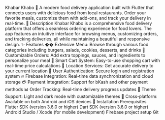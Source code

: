 Khabar Khabo 🍔
A modern food delivery application built with Flutter that connects users with delicious food from local restaurants. Order your favorite meals, customize them with add-ons, and track your delivery in real-time.
📱 Description
Khabar Khabo is a comprehensive food delivery platform that offers a seamless ordering experience for food lovers. The app features an intuitive interface for browsing menus, customizing orders, and tracking deliveries, all while maintaining a beautiful and responsive design.
✨ Features
��️ Extensive Menu: Browse through various food categories including burgers, salads, cookies, desserts, and drinks
🔧 Customizable Orders: Add extra toppings, sauces, and ingredients to personalize your meal
🛒 Smart Cart System: Easy-to-use shopping cart with real-time price calculations
📍 Location Services: Get accurate delivery to your current location
📱 User Authentication: Secure login and registration system
🔥 Firebase Integration: Real-time data synchronization and cloud storage
💳 Payment Integration: Support for bKash and other payment methods
📊 Order Tracking: Real-time delivery progress updates
🌙 Theme Support: Light and dark mode with customizable themes
📱 Cross-platform: Available on both Android and iOS devices
🚀 Installation
Prerequisites
Flutter SDK (version 3.6.0 or higher)
Dart SDK (version 3.6.0 or higher)
Android Studio / Xcode (for mobile development)
Firebase project setup
Git
